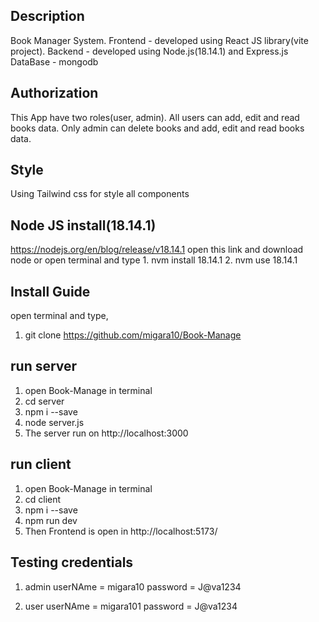 ## Description
Book Manager System.
Frontend - developed using React JS library(vite project).
Backend - developed using Node.js(18.14.1) and Express.js
DataBase - mongodb

## Authorization
This App have two roles(user, admin).
All users can add, edit and read books data.
Only admin can delete books and add, edit and read books data.

## Style
Using Tailwind css for style all components

## Node JS install(18.14.1)
https://nodejs.org/en/blog/release/v18.14.1 open this link and download node or
open terminal and type 
    1. nvm install 18.14.1
    2. nvm use 18.14.1


## Install Guide
open terminal and type,
 1. git clone https://github.com/migara10/Book-Manage

 ## run server
  1. open Book-Manage in terminal
  2. cd server
  3. npm i --save
  4. node server.js
  5. The server run on http://localhost:3000

 
 ## run client
 1. open Book-Manage in terminal
 2. cd client
 3. npm i --save
 4. npm run dev
 5. Then Frontend is open in http://localhost:5173/

 ## Testing credentials
  1. admin
     userNAme = migara10
     password = J@va1234

  2. user
     userNAme = migara101
     password = J@va1234

 


